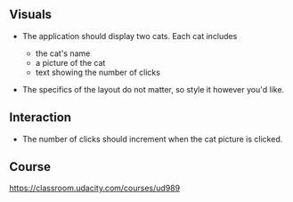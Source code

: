 ## Visuals
- The application should display two cats.  Each cat includes
  - the cat's name
  - a picture of the cat
  - text showing the number of clicks

- The specifics of the layout do not matter, so style it however you'd like.

## Interaction
- The number of clicks should increment when the cat picture is clicked.

## Course
https://classroom.udacity.com/courses/ud989